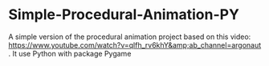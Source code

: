 # Simple-Procedural-Animation-PY
A simple version of the procedural animation project based on this video: https://www.youtube.com/watch?v=qlfh_rv6khY&amp;ab_channel=argonaut . It use Python with package Pygame
